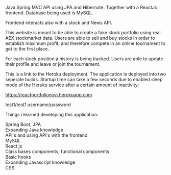 Java Spring MVC API using JPA and Hibernate. Together with a ReactJs frontend. Database being used is MySQL.  
  
Frontend interacts also with a stock and News API.  
  
This website is meant to be able to create a fake stock portfolio using real AEX stockmarket data. Users are able to sell and buy stocks in order to establish maximum profit, and therefore compete in an online tournament to get to the first place.  
  
For each stock position a history is being tracked. Users are able to update their profile and leave or join the tournament.  
  
This is a link to the Heroku deployment. The application is deployed into two seperate builds. Startup time can take a few seconds due to enabled sleep mode of the Heruko service after a certain amount of inactivity:  
  
https://reactportfolionovi.herokuapp.com

test1/test1 username/password

Things i learned developing this application:

Spring Boot, JPA  
Expanding Java knowledge  
API's and using API's with the frontend  
MySQL  
React.js   
Class bases components, functional components  
Basic hooks  
Expanding Javascript knowledge  
CSS  
